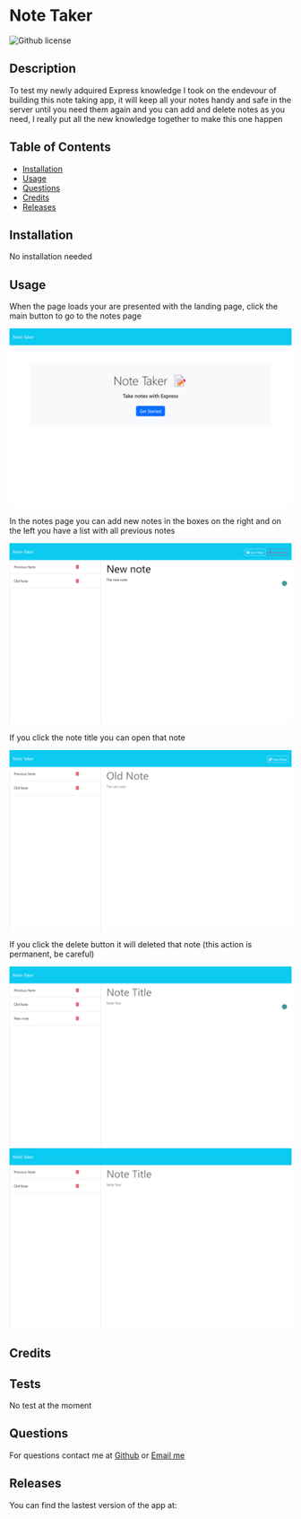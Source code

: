 # Note Taker
![Github license](https://img.shields.io/badge/license-none-blue.svg)

## Description
To test my newly adquired Express knowledge I took on the endevour of building this note taking app, it will keep all your notes handy and safe in the server until you need them again and you can add and delete notes as you need,  I really put all the new knowledge together to make this one happen

## Table of Contents

- [Installation](#installation)
- [Usage](#usage)
- [Questions](#questions)
- [Credits](#credits)
- [Releases](#Releases)

## Installation

No installation needed

## Usage
When the page loads your are presented with the landing page, click the main button to go to the notes page

![alt text](./public/assets/img/ss1.png)

In the notes page you can add new notes in the boxes on the right and on the left you have a list with all previous notes 

![alt text](./public/assets/img/ss2.png)

If you click the note title you can open that note

![alt text](./public/assets/img/ss3.png)

If you click the delete button it will deleted that note (this action is permanent, be careful)

![alt text](./public/assets/img/ss4.png)
![alt text](./public/assets/img/ss5.png)

## Credits

## Tests
No test at the moment

## Questions
For questions contact me at [Github](https://github.com/venecoderr) or [Email me](mailto:josefrm.55@gmail.com)

## Releases

You can find the lastest version of the app at: 

